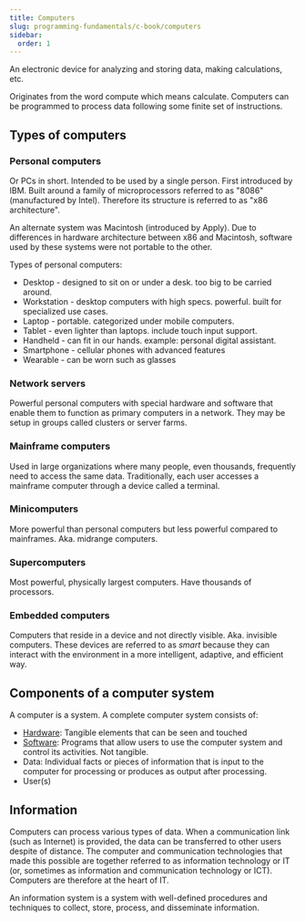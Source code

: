 ```yaml
---
title: Computers
slug: programming-fundamentals/c-book/computers
sidebar:
  order: 1
---
```


An electronic device for analyzing and storing data, making calculations, etc.

Originates from the word compute which means calculate. Computers can be
programmed to process data following some finite set of instructions.

## Types of computers

### Personal computers

Or PCs in short. Intended to be used by a single person. First introduced by
IBM. Built around a family of microprocessors referred to as "8086"
(manufactured by Intel). Therefore its structure is referred to as "x86
architecture".

An alternate system was Macintosh (introduced by Apply). Due to differences in
hardware architecture between x86 and Macintosh, software used by these systems
were not portable to the other.

Types of personal computers:

- Desktop - designed to sit on or under a desk. too big to be carried around.
- Workstation - desktop computers with high specs. powerful. built for
  specialized use cases.
- Laptop - portable. categorized under mobile computers.
- Tablet - even lighter than laptops. include touch input support.
- Handheld - can fit in our hands. example: personal digital assistant.
- Smartphone - cellular phones with advanced features
- Wearable - can be worn such as glasses

### Network servers

Powerful personal computers with special hardware and software that enable them
to function as primary computers in a network. They may be setup in groups
called clusters or server farms.

### Mainframe computers

Used in large organizations where many people, even thousands, frequently need
to access the same data. Traditionally, each user accesses a mainframe computer
through a device called a terminal.

### Minicomputers

More powerful than personal computers but less powerful compared to mainframes.
Aka. midrange computers.

### Supercomputers

Most powerful, physically largest computers. Have thousands of processors.

### Embedded computers

Computers that reside in a device and not directly visible. Aka. invisible
computers. These devices are referred to as _smart_ because they can interact
with the environment in a more intelligent, adaptive, and efficient way.

## Components of a computer system

A computer is a system. A complete computer system consists of:

- [Hardware](/programming-fundamentals/C-book/computer-hardware/): Tangible
  elements that can be seen and touched
- [Software](/programming-fundamentals/C-book/computer-software/): Programs that
  allow users to use the computer system and control its activities. Not
  tangible.
- Data: Individual facts or pieces of information that is input to the computer
  for processing or produces as output after processing.
- User(s)

## Information

Computers can process various types of data. When a communication link (such as
Internet) is provided, the data can be transferred to other users despite of
distance. The computer and communication technologies that made this possible
are together referred to as information technology or IT (or, sometimes as
information and communication technology or ICT). Computers are therefore at the
heart of IT.

An information system is a system with well-defined procedures and techniques to
collect, store, process, and disseminate information.
